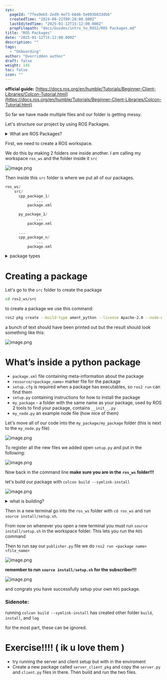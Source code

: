 ```yaml
---
sys:
  pageId: "7fea9eb5-2ed9-4e73-b6d6-5e093b833dbb"
  createdTime: "2024-08-21T00:28:00.000Z"
  lastEditedTime: "2025-01-12T15:12:00.000Z"
  propFilepath: "docs/Guides/intro_to_ROS2/ROS Packages.md"
title: "ROS Packages"
date: "2025-01-12T15:12:00.000Z"
description: ""
tags:
  - "Onboarding"
author: "Overridden author"
draft: false
weight: 145
toc: false
icon: ""
---
```


**official guide:** [https://docs.ros.org/en/humble/Tutorials/Beginner-Client-Libraries/Colcon-Tutorial.html](https://docs.ros.org/en/humble/Tutorials/Beginner-Client-Libraries/Colcon-Tutorial.html)

So far we have made multiple files and our folder is getting messy.

Let's structure our project by using ROS Packages.

<details>

<summary>What are ROS Packages?</summary>

ROS Packages are, as the name implies, packages of code that are highly sharable between ROS developers.

They consist of a folder, `package.xml` file, and source code

```python
      cpp_package_1/
		      ... imagine much code files here ..
          package.xml
```

</details>

First, we need to create a ROS workspace.

We do this by making 2 folders one inside another. I am calling my workspace `ros_ws` and the folder inside it `src`

![image.png](https://prod-files-secure.s3.us-west-2.amazonaws.com/d518164a-d88e-44d1-a4ee-3adb3bd8bce0/70706947-fd18-4537-a67b-e12946812d31/image.png?X-Amz-Algorithm=AWS4-HMAC-SHA256&X-Amz-Content-Sha256=UNSIGNED-PAYLOAD&X-Amz-Credential=ASIAZI2LB46644K5G6ZG%2F20250316%2Fus-west-2%2Fs3%2Faws4_request&X-Amz-Date=20250316T150416Z&X-Amz-Expires=3600&X-Amz-Security-Token=IQoJb3JpZ2luX2VjENf%2F%2F%2F%2F%2F%2F%2F%2F%2F%2FwEaCXVzLXdlc3QtMiJIMEYCIQDWlsn2ErrRiVHPqmrTmjH7Pc9l4mc1piw0ZJ8WtCUrEwIhAI5%2F%2F9bwFPa38sg4pRQIGsQRk1DwKF19Ss455Xk%2FZpQtKv8DCC8QABoMNjM3NDIzMTgzODA1Igxd3%2B7UY65WOpEA6p0q3AMl75NaCLrnYXgsBuujSqDDRsrC%2F3%2FvP7%2F5VG%2BPBBad4VX0GULsOh4ZFRkspzJNOvx%2BG62NwU3rXxaKHKlXP98OApDUwPAkPifrANLX3YL8u0OAv%2BhOE6JnoDXZywwV8a%2Fk64ReLpps%2BfTJVIz7KsIf8Y70ISoBRQ6WPVJjirIzg0HxX3havb4cKeontJtNHKjaX4DWHvmNGoT8cxkqhl6xm7pMOBdo70hcHN25btSl%2BwLLEA0lXERKzRSzS3fD%2FwZVoUM7u9evT8DoQLPxCIp42sdWI9dT6fVOSt6WW82iDydbMVwg8zQq8y37O0lC0C9IzTGN54kZQ%2FriKD7AASLXF0QByFEV%2FV5hWRjbyT2A%2Fzn4KfSZ1mcjzByfkwL3bCkjZDhSN2lCdJP4PoJLnDbqn3ism%2FeKqMSGTuMhPRVEMR9dZxiDYtLCB6wE%2FFi%2F1MhS0lZBLA3u2MXHC57BiPxrHv9SLQcIo2ERjfqYzl9HOzGAuu2N2JcoLKwSo9LYtSGy1xy8uePs3hDRTeH2fbIbxZrq4tuL5TSfL5z2c3FQcGcL8OgUjvpmmwoJ3is67j6WPV7V6pMUNq3udXoZxtpYhHwsIHNiXxkiw72I8i%2FKeexHWphBIWvYcBqK%2FjC6vdu%2BBjqkARPEgJ7%2FtUyRlo4tLlOrkvVbVB0a7EjW6hzfjQdQY9p4K%2FbTFsYnGr1n4NB3bLm6jqt%2FBgHxn3ejb%2FMzXLC8yTRu40UhEFg2xwDwDVBQwIggZD1My%2Fdxnbtz%2B5xDMJo0hmLm%2F78k%2BYbB59txsXfXNSjmxkOrX%2FzpYC19%2FJBDK7V0HnmoNQSE1LxgA%2BwO8rjCbUpgCV7AOxuUYGdiploj4Ok4Cm9v&X-Amz-Signature=94f129f258ed6c81a99ecbdfcd080998687941062a07cb28c1d9694593d96f4d&X-Amz-SignedHeaders=host&x-id=GetObject)

Then inside this `src` folder is where we put all of our packages.

```python
ros_ws/
    src/
      cpp_package_1/
		      ...
          package.xml

      py_package_1/
		      ...
          package.xml

      ...
      cpp_package_n/
		      ...
          package.xml

```

<details>

<summary>package types</summary>

packages can be either `C++` or python.

the intern file structure is different for each but for this guide we will stick to creating python packages

</details>

# Creating a package

Let's go to the `src` folder to create the package

```bash
cd ros2_ws/src
```

to create a package we use this command:

```bash
ros2 pkg create --build-type ament_python --license Apache-2.0 --node-name my_node my_package
```

a bunch of text should have been printed out but the result should look something like this:

![image.png](https://prod-files-secure.s3.us-west-2.amazonaws.com/d518164a-d88e-44d1-a4ee-3adb3bd8bce0/e6cf1e3f-8512-4a3e-b131-079f800bf3e8/image.png?X-Amz-Algorithm=AWS4-HMAC-SHA256&X-Amz-Content-Sha256=UNSIGNED-PAYLOAD&X-Amz-Credential=ASIAZI2LB46644K5G6ZG%2F20250316%2Fus-west-2%2Fs3%2Faws4_request&X-Amz-Date=20250316T150416Z&X-Amz-Expires=3600&X-Amz-Security-Token=IQoJb3JpZ2luX2VjENf%2F%2F%2F%2F%2F%2F%2F%2F%2F%2FwEaCXVzLXdlc3QtMiJIMEYCIQDWlsn2ErrRiVHPqmrTmjH7Pc9l4mc1piw0ZJ8WtCUrEwIhAI5%2F%2F9bwFPa38sg4pRQIGsQRk1DwKF19Ss455Xk%2FZpQtKv8DCC8QABoMNjM3NDIzMTgzODA1Igxd3%2B7UY65WOpEA6p0q3AMl75NaCLrnYXgsBuujSqDDRsrC%2F3%2FvP7%2F5VG%2BPBBad4VX0GULsOh4ZFRkspzJNOvx%2BG62NwU3rXxaKHKlXP98OApDUwPAkPifrANLX3YL8u0OAv%2BhOE6JnoDXZywwV8a%2Fk64ReLpps%2BfTJVIz7KsIf8Y70ISoBRQ6WPVJjirIzg0HxX3havb4cKeontJtNHKjaX4DWHvmNGoT8cxkqhl6xm7pMOBdo70hcHN25btSl%2BwLLEA0lXERKzRSzS3fD%2FwZVoUM7u9evT8DoQLPxCIp42sdWI9dT6fVOSt6WW82iDydbMVwg8zQq8y37O0lC0C9IzTGN54kZQ%2FriKD7AASLXF0QByFEV%2FV5hWRjbyT2A%2Fzn4KfSZ1mcjzByfkwL3bCkjZDhSN2lCdJP4PoJLnDbqn3ism%2FeKqMSGTuMhPRVEMR9dZxiDYtLCB6wE%2FFi%2F1MhS0lZBLA3u2MXHC57BiPxrHv9SLQcIo2ERjfqYzl9HOzGAuu2N2JcoLKwSo9LYtSGy1xy8uePs3hDRTeH2fbIbxZrq4tuL5TSfL5z2c3FQcGcL8OgUjvpmmwoJ3is67j6WPV7V6pMUNq3udXoZxtpYhHwsIHNiXxkiw72I8i%2FKeexHWphBIWvYcBqK%2FjC6vdu%2BBjqkARPEgJ7%2FtUyRlo4tLlOrkvVbVB0a7EjW6hzfjQdQY9p4K%2FbTFsYnGr1n4NB3bLm6jqt%2FBgHxn3ejb%2FMzXLC8yTRu40UhEFg2xwDwDVBQwIggZD1My%2Fdxnbtz%2B5xDMJo0hmLm%2F78k%2BYbB59txsXfXNSjmxkOrX%2FzpYC19%2FJBDK7V0HnmoNQSE1LxgA%2BwO8rjCbUpgCV7AOxuUYGdiploj4Ok4Cm9v&X-Amz-Signature=1eacf4583872fc9494451931e1a34ec13ebe3642b88e026afa3950e78218f75b&X-Amz-SignedHeaders=host&x-id=GetObject)

# What’s inside a python package

- `package.xml` file containing meta-information about the package
- `resource/<package_name>` marker file for the package
- `setup.cfg` is required when a package has executables, so `ros2 run` can find them
- `setup.py` containing instructions for how to install the package
- `my_package` - a folder with the same name as your package, used by ROS 2 tools to find your package, contains `__init__.py`
- `my_node.py` an example node file (how nice of them)

Let's move all of our code into the `my_package/my_package` folder (this is next to the `my_node.py` file)

![image.png](https://prod-files-secure.s3.us-west-2.amazonaws.com/d518164a-d88e-44d1-a4ee-3adb3bd8bce0/9ce58f11-0da9-4d3e-b86d-506a9685d378/image.png?X-Amz-Algorithm=AWS4-HMAC-SHA256&X-Amz-Content-Sha256=UNSIGNED-PAYLOAD&X-Amz-Credential=ASIAZI2LB46644K5G6ZG%2F20250316%2Fus-west-2%2Fs3%2Faws4_request&X-Amz-Date=20250316T150416Z&X-Amz-Expires=3600&X-Amz-Security-Token=IQoJb3JpZ2luX2VjENf%2F%2F%2F%2F%2F%2F%2F%2F%2F%2FwEaCXVzLXdlc3QtMiJIMEYCIQDWlsn2ErrRiVHPqmrTmjH7Pc9l4mc1piw0ZJ8WtCUrEwIhAI5%2F%2F9bwFPa38sg4pRQIGsQRk1DwKF19Ss455Xk%2FZpQtKv8DCC8QABoMNjM3NDIzMTgzODA1Igxd3%2B7UY65WOpEA6p0q3AMl75NaCLrnYXgsBuujSqDDRsrC%2F3%2FvP7%2F5VG%2BPBBad4VX0GULsOh4ZFRkspzJNOvx%2BG62NwU3rXxaKHKlXP98OApDUwPAkPifrANLX3YL8u0OAv%2BhOE6JnoDXZywwV8a%2Fk64ReLpps%2BfTJVIz7KsIf8Y70ISoBRQ6WPVJjirIzg0HxX3havb4cKeontJtNHKjaX4DWHvmNGoT8cxkqhl6xm7pMOBdo70hcHN25btSl%2BwLLEA0lXERKzRSzS3fD%2FwZVoUM7u9evT8DoQLPxCIp42sdWI9dT6fVOSt6WW82iDydbMVwg8zQq8y37O0lC0C9IzTGN54kZQ%2FriKD7AASLXF0QByFEV%2FV5hWRjbyT2A%2Fzn4KfSZ1mcjzByfkwL3bCkjZDhSN2lCdJP4PoJLnDbqn3ism%2FeKqMSGTuMhPRVEMR9dZxiDYtLCB6wE%2FFi%2F1MhS0lZBLA3u2MXHC57BiPxrHv9SLQcIo2ERjfqYzl9HOzGAuu2N2JcoLKwSo9LYtSGy1xy8uePs3hDRTeH2fbIbxZrq4tuL5TSfL5z2c3FQcGcL8OgUjvpmmwoJ3is67j6WPV7V6pMUNq3udXoZxtpYhHwsIHNiXxkiw72I8i%2FKeexHWphBIWvYcBqK%2FjC6vdu%2BBjqkARPEgJ7%2FtUyRlo4tLlOrkvVbVB0a7EjW6hzfjQdQY9p4K%2FbTFsYnGr1n4NB3bLm6jqt%2FBgHxn3ejb%2FMzXLC8yTRu40UhEFg2xwDwDVBQwIggZD1My%2Fdxnbtz%2B5xDMJo0hmLm%2F78k%2BYbB59txsXfXNSjmxkOrX%2FzpYC19%2FJBDK7V0HnmoNQSE1LxgA%2BwO8rjCbUpgCV7AOxuUYGdiploj4Ok4Cm9v&X-Amz-Signature=ff43215f2eb6798036f7811a3b55d6c4b5bdc83a5d9d807497b9f633a98e3125&X-Amz-SignedHeaders=host&x-id=GetObject)

To register all the new files we added open `setup.py` and put in the following:

![image.png](https://prod-files-secure.s3.us-west-2.amazonaws.com/d518164a-d88e-44d1-a4ee-3adb3bd8bce0/1cd7c262-4cae-4496-9d75-c178537d24a2/image.png?X-Amz-Algorithm=AWS4-HMAC-SHA256&X-Amz-Content-Sha256=UNSIGNED-PAYLOAD&X-Amz-Credential=ASIAZI2LB46644K5G6ZG%2F20250316%2Fus-west-2%2Fs3%2Faws4_request&X-Amz-Date=20250316T150416Z&X-Amz-Expires=3600&X-Amz-Security-Token=IQoJb3JpZ2luX2VjENf%2F%2F%2F%2F%2F%2F%2F%2F%2F%2FwEaCXVzLXdlc3QtMiJIMEYCIQDWlsn2ErrRiVHPqmrTmjH7Pc9l4mc1piw0ZJ8WtCUrEwIhAI5%2F%2F9bwFPa38sg4pRQIGsQRk1DwKF19Ss455Xk%2FZpQtKv8DCC8QABoMNjM3NDIzMTgzODA1Igxd3%2B7UY65WOpEA6p0q3AMl75NaCLrnYXgsBuujSqDDRsrC%2F3%2FvP7%2F5VG%2BPBBad4VX0GULsOh4ZFRkspzJNOvx%2BG62NwU3rXxaKHKlXP98OApDUwPAkPifrANLX3YL8u0OAv%2BhOE6JnoDXZywwV8a%2Fk64ReLpps%2BfTJVIz7KsIf8Y70ISoBRQ6WPVJjirIzg0HxX3havb4cKeontJtNHKjaX4DWHvmNGoT8cxkqhl6xm7pMOBdo70hcHN25btSl%2BwLLEA0lXERKzRSzS3fD%2FwZVoUM7u9evT8DoQLPxCIp42sdWI9dT6fVOSt6WW82iDydbMVwg8zQq8y37O0lC0C9IzTGN54kZQ%2FriKD7AASLXF0QByFEV%2FV5hWRjbyT2A%2Fzn4KfSZ1mcjzByfkwL3bCkjZDhSN2lCdJP4PoJLnDbqn3ism%2FeKqMSGTuMhPRVEMR9dZxiDYtLCB6wE%2FFi%2F1MhS0lZBLA3u2MXHC57BiPxrHv9SLQcIo2ERjfqYzl9HOzGAuu2N2JcoLKwSo9LYtSGy1xy8uePs3hDRTeH2fbIbxZrq4tuL5TSfL5z2c3FQcGcL8OgUjvpmmwoJ3is67j6WPV7V6pMUNq3udXoZxtpYhHwsIHNiXxkiw72I8i%2FKeexHWphBIWvYcBqK%2FjC6vdu%2BBjqkARPEgJ7%2FtUyRlo4tLlOrkvVbVB0a7EjW6hzfjQdQY9p4K%2FbTFsYnGr1n4NB3bLm6jqt%2FBgHxn3ejb%2FMzXLC8yTRu40UhEFg2xwDwDVBQwIggZD1My%2Fdxnbtz%2B5xDMJo0hmLm%2F78k%2BYbB59txsXfXNSjmxkOrX%2FzpYC19%2FJBDK7V0HnmoNQSE1LxgA%2BwO8rjCbUpgCV7AOxuUYGdiploj4Ok4Cm9v&X-Amz-Signature=212cb31e04d16b5eb71d691bc407aaaf705ac8d71314fe3b80bde94f11cb5685&X-Amz-SignedHeaders=host&x-id=GetObject)

Now back in the command line **make sure you are in the** **`ros_ws`** **folder!!!**

let's build our package with `colcon build --symlink-install`

![image.png](https://prod-files-secure.s3.us-west-2.amazonaws.com/d518164a-d88e-44d1-a4ee-3adb3bd8bce0/2f2a0d27-b173-48fd-b189-5f5c0ce65619/image.png?X-Amz-Algorithm=AWS4-HMAC-SHA256&X-Amz-Content-Sha256=UNSIGNED-PAYLOAD&X-Amz-Credential=ASIAZI2LB46644K5G6ZG%2F20250316%2Fus-west-2%2Fs3%2Faws4_request&X-Amz-Date=20250316T150416Z&X-Amz-Expires=3600&X-Amz-Security-Token=IQoJb3JpZ2luX2VjENf%2F%2F%2F%2F%2F%2F%2F%2F%2F%2FwEaCXVzLXdlc3QtMiJIMEYCIQDWlsn2ErrRiVHPqmrTmjH7Pc9l4mc1piw0ZJ8WtCUrEwIhAI5%2F%2F9bwFPa38sg4pRQIGsQRk1DwKF19Ss455Xk%2FZpQtKv8DCC8QABoMNjM3NDIzMTgzODA1Igxd3%2B7UY65WOpEA6p0q3AMl75NaCLrnYXgsBuujSqDDRsrC%2F3%2FvP7%2F5VG%2BPBBad4VX0GULsOh4ZFRkspzJNOvx%2BG62NwU3rXxaKHKlXP98OApDUwPAkPifrANLX3YL8u0OAv%2BhOE6JnoDXZywwV8a%2Fk64ReLpps%2BfTJVIz7KsIf8Y70ISoBRQ6WPVJjirIzg0HxX3havb4cKeontJtNHKjaX4DWHvmNGoT8cxkqhl6xm7pMOBdo70hcHN25btSl%2BwLLEA0lXERKzRSzS3fD%2FwZVoUM7u9evT8DoQLPxCIp42sdWI9dT6fVOSt6WW82iDydbMVwg8zQq8y37O0lC0C9IzTGN54kZQ%2FriKD7AASLXF0QByFEV%2FV5hWRjbyT2A%2Fzn4KfSZ1mcjzByfkwL3bCkjZDhSN2lCdJP4PoJLnDbqn3ism%2FeKqMSGTuMhPRVEMR9dZxiDYtLCB6wE%2FFi%2F1MhS0lZBLA3u2MXHC57BiPxrHv9SLQcIo2ERjfqYzl9HOzGAuu2N2JcoLKwSo9LYtSGy1xy8uePs3hDRTeH2fbIbxZrq4tuL5TSfL5z2c3FQcGcL8OgUjvpmmwoJ3is67j6WPV7V6pMUNq3udXoZxtpYhHwsIHNiXxkiw72I8i%2FKeexHWphBIWvYcBqK%2FjC6vdu%2BBjqkARPEgJ7%2FtUyRlo4tLlOrkvVbVB0a7EjW6hzfjQdQY9p4K%2FbTFsYnGr1n4NB3bLm6jqt%2FBgHxn3ejb%2FMzXLC8yTRu40UhEFg2xwDwDVBQwIggZD1My%2Fdxnbtz%2B5xDMJo0hmLm%2F78k%2BYbB59txsXfXNSjmxkOrX%2FzpYC19%2FJBDK7V0HnmoNQSE1LxgA%2BwO8rjCbUpgCV7AOxuUYGdiploj4Ok4Cm9v&X-Amz-Signature=b10d1531292cb5b44e79573d0cf46cf959296fa9df301c14e15080c15fb42605&X-Amz-SignedHeaders=host&x-id=GetObject)

<details>

<summary>what is building?</summary>

if you are a CS major at Rose-Hulman you will learn the answer to this in CSSE132

but TLDR; is it combines all the code files into one program that can be run easily 

</details>

Then in a new terminal go into the `ros_ws` folder with `cd ros_ws` and run `source install/setup.sh`. 

From now on whenever you open a new terminal you must run `source install/setup.sh` in the workspace folder. This lets you run the `ROS` command

Then to run say our `publisher.py` file we do `ros2 run <package name> <file_name>`

![image.png](https://prod-files-secure.s3.us-west-2.amazonaws.com/d518164a-d88e-44d1-a4ee-3adb3bd8bce0/4f4b1219-3a44-4632-aa0a-ce3471699f59/image.png?X-Amz-Algorithm=AWS4-HMAC-SHA256&X-Amz-Content-Sha256=UNSIGNED-PAYLOAD&X-Amz-Credential=ASIAZI2LB46644K5G6ZG%2F20250316%2Fus-west-2%2Fs3%2Faws4_request&X-Amz-Date=20250316T150416Z&X-Amz-Expires=3600&X-Amz-Security-Token=IQoJb3JpZ2luX2VjENf%2F%2F%2F%2F%2F%2F%2F%2F%2F%2FwEaCXVzLXdlc3QtMiJIMEYCIQDWlsn2ErrRiVHPqmrTmjH7Pc9l4mc1piw0ZJ8WtCUrEwIhAI5%2F%2F9bwFPa38sg4pRQIGsQRk1DwKF19Ss455Xk%2FZpQtKv8DCC8QABoMNjM3NDIzMTgzODA1Igxd3%2B7UY65WOpEA6p0q3AMl75NaCLrnYXgsBuujSqDDRsrC%2F3%2FvP7%2F5VG%2BPBBad4VX0GULsOh4ZFRkspzJNOvx%2BG62NwU3rXxaKHKlXP98OApDUwPAkPifrANLX3YL8u0OAv%2BhOE6JnoDXZywwV8a%2Fk64ReLpps%2BfTJVIz7KsIf8Y70ISoBRQ6WPVJjirIzg0HxX3havb4cKeontJtNHKjaX4DWHvmNGoT8cxkqhl6xm7pMOBdo70hcHN25btSl%2BwLLEA0lXERKzRSzS3fD%2FwZVoUM7u9evT8DoQLPxCIp42sdWI9dT6fVOSt6WW82iDydbMVwg8zQq8y37O0lC0C9IzTGN54kZQ%2FriKD7AASLXF0QByFEV%2FV5hWRjbyT2A%2Fzn4KfSZ1mcjzByfkwL3bCkjZDhSN2lCdJP4PoJLnDbqn3ism%2FeKqMSGTuMhPRVEMR9dZxiDYtLCB6wE%2FFi%2F1MhS0lZBLA3u2MXHC57BiPxrHv9SLQcIo2ERjfqYzl9HOzGAuu2N2JcoLKwSo9LYtSGy1xy8uePs3hDRTeH2fbIbxZrq4tuL5TSfL5z2c3FQcGcL8OgUjvpmmwoJ3is67j6WPV7V6pMUNq3udXoZxtpYhHwsIHNiXxkiw72I8i%2FKeexHWphBIWvYcBqK%2FjC6vdu%2BBjqkARPEgJ7%2FtUyRlo4tLlOrkvVbVB0a7EjW6hzfjQdQY9p4K%2FbTFsYnGr1n4NB3bLm6jqt%2FBgHxn3ejb%2FMzXLC8yTRu40UhEFg2xwDwDVBQwIggZD1My%2Fdxnbtz%2B5xDMJo0hmLm%2F78k%2BYbB59txsXfXNSjmxkOrX%2FzpYC19%2FJBDK7V0HnmoNQSE1LxgA%2BwO8rjCbUpgCV7AOxuUYGdiploj4Ok4Cm9v&X-Amz-Signature=47edb392a131faf619e36ca0016d57d633b7bc8bdfa71d29b7a6c5a56e76199a&X-Amz-SignedHeaders=host&x-id=GetObject)

**remember to run** **`source install/setup.sh`** **for the subscriber!!!**

![image.png](https://prod-files-secure.s3.us-west-2.amazonaws.com/d518164a-d88e-44d1-a4ee-3adb3bd8bce0/02121119-dad4-49ec-8356-c956108b4243/image.png?X-Amz-Algorithm=AWS4-HMAC-SHA256&X-Amz-Content-Sha256=UNSIGNED-PAYLOAD&X-Amz-Credential=ASIAZI2LB46644K5G6ZG%2F20250316%2Fus-west-2%2Fs3%2Faws4_request&X-Amz-Date=20250316T150416Z&X-Amz-Expires=3600&X-Amz-Security-Token=IQoJb3JpZ2luX2VjENf%2F%2F%2F%2F%2F%2F%2F%2F%2F%2FwEaCXVzLXdlc3QtMiJIMEYCIQDWlsn2ErrRiVHPqmrTmjH7Pc9l4mc1piw0ZJ8WtCUrEwIhAI5%2F%2F9bwFPa38sg4pRQIGsQRk1DwKF19Ss455Xk%2FZpQtKv8DCC8QABoMNjM3NDIzMTgzODA1Igxd3%2B7UY65WOpEA6p0q3AMl75NaCLrnYXgsBuujSqDDRsrC%2F3%2FvP7%2F5VG%2BPBBad4VX0GULsOh4ZFRkspzJNOvx%2BG62NwU3rXxaKHKlXP98OApDUwPAkPifrANLX3YL8u0OAv%2BhOE6JnoDXZywwV8a%2Fk64ReLpps%2BfTJVIz7KsIf8Y70ISoBRQ6WPVJjirIzg0HxX3havb4cKeontJtNHKjaX4DWHvmNGoT8cxkqhl6xm7pMOBdo70hcHN25btSl%2BwLLEA0lXERKzRSzS3fD%2FwZVoUM7u9evT8DoQLPxCIp42sdWI9dT6fVOSt6WW82iDydbMVwg8zQq8y37O0lC0C9IzTGN54kZQ%2FriKD7AASLXF0QByFEV%2FV5hWRjbyT2A%2Fzn4KfSZ1mcjzByfkwL3bCkjZDhSN2lCdJP4PoJLnDbqn3ism%2FeKqMSGTuMhPRVEMR9dZxiDYtLCB6wE%2FFi%2F1MhS0lZBLA3u2MXHC57BiPxrHv9SLQcIo2ERjfqYzl9HOzGAuu2N2JcoLKwSo9LYtSGy1xy8uePs3hDRTeH2fbIbxZrq4tuL5TSfL5z2c3FQcGcL8OgUjvpmmwoJ3is67j6WPV7V6pMUNq3udXoZxtpYhHwsIHNiXxkiw72I8i%2FKeexHWphBIWvYcBqK%2FjC6vdu%2BBjqkARPEgJ7%2FtUyRlo4tLlOrkvVbVB0a7EjW6hzfjQdQY9p4K%2FbTFsYnGr1n4NB3bLm6jqt%2FBgHxn3ejb%2FMzXLC8yTRu40UhEFg2xwDwDVBQwIggZD1My%2Fdxnbtz%2B5xDMJo0hmLm%2F78k%2BYbB59txsXfXNSjmxkOrX%2FzpYC19%2FJBDK7V0HnmoNQSE1LxgA%2BwO8rjCbUpgCV7AOxuUYGdiploj4Ok4Cm9v&X-Amz-Signature=da3bdb54b4ba2e532abac1adbaae400eb10a841d4428ac2fca4252b78678ea4d&X-Amz-SignedHeaders=host&x-id=GetObject)

and congrats you have successfully setup your own `ROS` package.

### Sidenote:

running `colcon build --symlink-install` has created other folder `build`, `install`, and `log`

for the most part, these can be ignored.

# Exercise!!!! ( ik u love them )

- try running the server and client setup but with in the enviroment
- Create a new package called `server_client_pkg` and copy the `server.py` and `client.py` files in there. Then build and run the two files.
